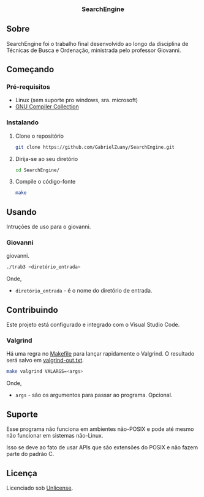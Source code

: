 <div align="center">
  <h3 align="center">SearchEngine</h3>
</div>

## Sobre

SearchEngine foi o trabalho final desenvolvido ao longo da disciplina de Técnicas de Busca e Ordenação, ministrada pelo professor Giovanni.

## Começando

### Pré-requisitos

- Linux (sem suporte pro windows, sra. microsoft)
- [GNU Compiler Collection](https://gcc.gnu.org/)

### Instalando

1. Clone o repositório

   ```sh
   git clone https://github.com/GabrielZuany/SearchEngine.git
   ```

2. Dirija-se ao seu diretório

   ```sh
   cd SearchEngine/
   ```

3. Compile o código-fonte

   ```sh
   make
   ```

## Usando

Intruções de uso para o giovanni.

### Giovanni

giovanni.

```sh
./trab3 <diretório_entrada>
```

Onde,

- `diretório_entrada` - é o nome do diretório de entrada.

## Contribuindo

Este projeto está configurado e integrado com o Visual Studio Code.

### Valgrind

Há uma regra no [Makefile](./Makefile) para lançar rapidamente o Valgrind. O resultado será salvo em [valgrind-out.txt](./valgrind-out.txt).

```sh
make valgrind VALARGS=<args>
```

Onde,

- `args` - são os argumentos para passar ao programa. Opcional.

## Suporte

Esse programa não funciona em ambientes não-POSIX e pode até mesmo não funcionar em sistemas não-Linux.

Isso se deve ao fato de usar APIs que são extensões do POSIX e não fazem parte do padrão C.

## Licença

Licenciado sob [Unlicense](./LICENSE).
